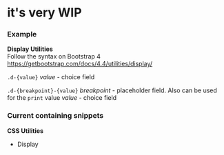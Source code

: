 # it's very WIP

### Example

**Display Utilities**  
Follow the syntax on Bootstrap 4 https://getbootstrap.com/docs/4.4/utilities/display/

`.d-{value}`
*value* - choice field

`.d-{breakpoint}-{value}`
*breakpoint* - placeholder field. Also can be used for the `print` value
*value* - choice field

### Current containing snippets

**CSS Utilities**
- Display